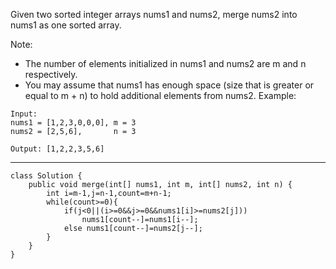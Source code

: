 Given two sorted integer arrays nums1 and nums2, merge nums2 into nums1 as one sorted array.

Note:

- The number of elements initialized in nums1 and nums2 are m and n respectively.
- You may assume that nums1 has enough space (size that is greater or equal to m + n) to hold additional elements from nums2.
Example:

```
Input:
nums1 = [1,2,3,0,0,0], m = 3
nums2 = [2,5,6],       n = 3

Output: [1,2,2,3,5,6]
```


---

```
class Solution {
    public void merge(int[] nums1, int m, int[] nums2, int n) {
        int i=m-1,j=n-1,count=m+n-1;
        while(count>=0){
            if(j<0||(i>=0&&j>=0&&nums1[i]>=nums2[j]))
                nums1[count--]=nums1[i--];
            else nums1[count--]=nums2[j--];
        }
    }
}
```
